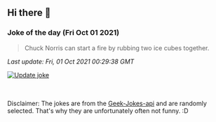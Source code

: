 ## Hi there 👋

### Joke of the day (Fri Oct 01 2021)
<!-- joke -->
>Chuck Norris can start a fire by rubbing two ice cubes together.
<!-- /joke -->

*Last update: Fri, 01 Oct 2021 00:29:38 GMT*

[![Update joke](https://github.com/nclskfm/nclskfm/actions/workflows/joke.yml/badge.svg)](https://github.com/nclskfm/nclskfm/actions/workflows/joke.yml)

<br><br>
Disclaimer: The jokes are from the [Geek-Jokes-api](https://github.com/sameerkumar18/geek-joke-api) and are randomly selected. That's why they are unfortunately often not funny. :D
